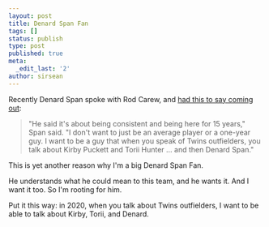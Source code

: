```yaml
---
layout: post
title: Denard Span Fan
tags: []
status: publish
type: post
published: true
meta:
  _edit_last: '2'
author: sirsean
---
```

Recently Denard Span spoke with Rod Carew, and <a href="http://www.startribune.com/sports/twins/40878387.html?elr=KArksi8cyaiUqCP:iUiacyKUnciaec8O7EyUr">had this to say coming out</a>:
<blockquote>"He said it's about being consistent and being here for 15 years," Span said. "I don't want to just be an average player or a one-year guy. I want to be a guy that when you speak of Twins outfielders, you talk about Kirby Puckett and Torii Hunter ... and then Denard Span."</blockquote>
This is yet another reason why I'm a big Denard Span Fan.

He understands what he could mean to this team, and he wants it. And I want it too. So I'm rooting for him.

Put it this way: in 2020, when you talk about Twins outfielders, I want to be able to talk about Kirby, Torii, and Denard.
